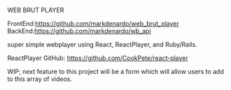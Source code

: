 WEB BRUT PLAYER

FrontEnd:https://github.com/markdenardo/web_brut_player<br>
BackEnd:https://github.com/markdenardo/wb_api

super simple webplayer using React, ReactPlayer, and Ruby/Rails.

ReactPlayer GitHub: https://github.com/CookPete/react-player

WIP; next feature to this project will be a form which will allow users to add to this array of videos.
